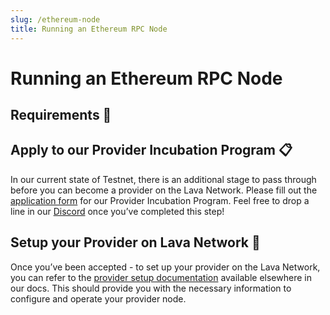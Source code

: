 ```yaml
---
slug: /ethereum-node
title: Running an Ethereum RPC Node
---
```


# Running an Ethereum RPC Node

## Requirements 📄 



## Apply to our Provider Incubation Program 📋

In our current state of Testnet, there is an additional stage to pass through before you can become a provider on the Lava Network. Please fill out the [application form](https://lavanet.typeform.com/to/ORi3A13v?utm_source=becoming-a-lava-provider-for-ethereum&utm_medium=docs&utm_campaign=ethereum-pre-grant) for our Provider Incubation Program. Feel free to drop a line in our [Discord](https://discord.gg/UxujNZbW) once you’ve completed this step!

## Setup your Provider on Lava Network 🌋

Once you’ve been accepted - to set up your provider on the Lava Network, you can refer to the [provider setup documentation](https://docs.lavanet.xyz/provider-setup?utm_source=running-a-ethereum-rpc-node&utm_medium=docs&utm_campaign=ethereum-pre-grant) available elsewhere in our docs. This should provide you with the necessary information to configure and operate your provider node.